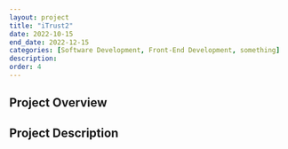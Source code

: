 ```yaml
---
layout: project
title: "iTrust2"
date: 2022-10-15
end_date: 2022-12-15
categories: [Software Development, Front-End Development, something]
description: 
order: 4
---
```


## Project Overview

## Project Description

## 